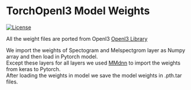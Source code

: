 # TorchOpenl3 Model Weights
[![License](https://img.shields.io/badge/License-Apache%202.0-blue.svg)](https://opensource.org/licenses/Apache-2.0)

All the weight files are ported from Openl3 [Openl3 Library](https://github.com/marl/openl3)<br/>

We import the weights of Spectogram and Melspectgrom layer as Numpy array and then load in Pytorch model.<br/>
Except these layers for all layers we used [MMdnn](https://github.com/microsoft/MMdnn) to import the weights from keras to Pytorch.<br/>
After loading the weights in model we save the model weights in .pth.tar files.